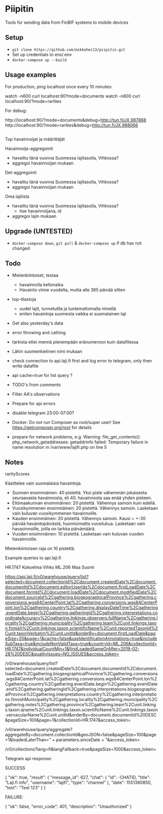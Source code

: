 # Piipitin
Tools for sending data from FinBIF systems to mobile devices

## Setup

- `git clone https://github.com/mikkohei13/piipitin.git`
- Set up credentials to env/.env
- `docker-compose up --build`

## Usage examples

For production, ping localhost once every 10 minutes:

  watch -n600 curl localhost:90?mode=documents
  watch -n600 curl localhost:90/?mode=rarities

For debug:

  http://localhost:90/?mode=documents&debug=http://tun.fi/JX.987888
  http://localhost:90/?mode=rarities&debug=http://tun.fi/JX.988066

##

Top havainnoijat ja määrittäjät

Havainnoija-aggregointi
- havaittu tänä vuonna Suomessa lajitasolla, Vihkossa?
- aggregoi havainnoijan mukaan

Det-aggregointi
- havaittu tänä vuonna Suomessa lajitasolla, Vihkossa?
- aggregoi havainnoijan mukaan

Oma lajilista
- havaittu tänä vuonna Suomessa lajitasolla, Vihkossa?
  - itse havainnoijana, id
- aggregoi lajin mukaan


## Upgrade (UNTESTED)

- `docker-compose down`, `git pull` & `docker-compose up` if db has not changed

## Todo

- Mielenkiintoiset, testaa
  - havainnolla kellonaika
  - Havainto viime vuodelta, mutta alle 365 päivää sitten
- top-tilastoja
  - uudet lajit, tunnetutlla ja tuntemattomalla nimellä
  - eniten havaintoja suomesta vaikka ei suomalainen laji
- Get also yesterday's data
- error throwing and cathing
- tarkista ettei mennä pienempään eränumeroon kuin datafilessa
- Lähin suomenkielinen nimi mukaan
- check connection to api.laji.fi first and log error to telegram, only then write datafile 
- api cache=true for list query ?
- TODO's from comments
- Filter AA's observations
- Prepare for api errors
- disable telegram 23:00-07:00?
- Docker: Do not run Composer as root/super user! See https://getcomposer.org/root for details

- prepare for network problems, e.g. Warning:  file_get_contents(): php_network_getaddresses: getaddrinfo failed: Temporary failure in name resolution in /var/www/lajifi.php on line 5




## Notes


rarityScores

Käsittelee vain suomalaisia havaintoja.

- Suomen ensimmäinen: 40 pistettä. Yksi piste vähemmän jokaisesta seuraavasta havainnosta, eli 40. havainnosta saa enää yhden pisteen.
- Eliömaakunnan ensimmäinen: 20 pistettä. Vähennys samoin kuin edellä.
- Vuosikymmenen ensimmäinen: 20 pistettä. Vähennys samoin. Lasketaan vain kuluvan vuosikymmenen havainnoille.
- Kauden ensimmäinen: 20 pistettä. Vähennys samoin. Kausi = +-30 päivää havaintopäivästä, huomioimatta vuosilukua. Lasketaan vain havaoinnoille, joilla on tarkka päivämäärä.
- Vuoden ensimmäinen: 10 pistettä. Lasketaan vain kuluvan vuoden havainnoille.

Mielenkiintoisen raja on 10 pistettä.




Example queries to api.laji.fi


HR.1747 Kokoelma Vihko
ML.206 Maa Suomi


https://api.laji.fi/v0/warehouse/query/list?selected=document.collectionId%2Cdocument.createdDate%2Cdocument.documentId%2Cdocument.editorUserIds%2Cdocument.firstLoadDate%2Cdocument.formId%2Cdocument.loadDate%2Cdocument.modifiedDate%2Cdocument.sourceId%2Cgathering.biogeographicalProvince%2Cgathering.conversions.wgs84CenterPoint.lat%2Cgathering.conversions.wgs84CenterPoint.lon%2Cgathering.country%2Cgathering.displayDateTime%2Cgathering.eventDate.begin%2Cgathering.gatheringId%2Cgathering.interpretations.coordinateAccuracy%2Cgathering.linkings.observers.fullName%2Cgathering.locality%2Cgathering.municipality%2Cgathering.team%2Cunit.linkings.taxon.finnish%2Cunit.linkings.taxon.scientificName%2Cunit.reportedTaxonId%2Cunit.taxonVerbatim%2Cunit.unitId&orderBy=document.firstLoadDate&pageSize=20&page=1&cache=false&useIdentificationAnnotations=true&includeSubTaxa=true&includeNonValidTaxa=true&countryId=ML.206&collectionId=HR.1747&individualCountMin=1&firstLoadedSameOrAfter=2019-02-28%20DESC&qualityIssues=NO_ISSUES&access_token=

/v0/warehouse/query/list?selected=document.createdDate%2Cdocument.documentId%2Cdocument.loadDate%2Cgathering.biogeographicalProvince%2Cgathering.conversions.wgs84CenterPoint.lat%2Cgathering.conversions.wgs84CenterPoint.lon%2Cgathering.country%2Cgathering.eventDate.begin%2Cgathering.eventDate.end%2Cgathering.gatheringId%2Cgathering.interpretations.biogeographicalProvince%2Cgathering.interpretations.country%2Cgathering.interpretations.finnishMunicipality%2Cgathering.locality%2Cgathering.municipality%2Cgathering.notes%2Cgathering.province%2Cgathering.team%2Cunit.linkings.taxon.qname%2Cunit.linkings.taxon.scientificName%2Cunit.linkings.taxon.vernacularName%2Cunit.unitId&orderBy=document.documentId%20DESC&pageSize=100&page=1&collectionId=HR.1747&access_token=



/v0/warehouse/query/aggregate?aggregateBy=document.collectionId&geoJSON=false&pageSize=100&page=1&loadedLaterThan=" + parameters.sinceDate + "&access_token=


/v0/collections?lang=fi&langFallback=true&pageSize=1000&access_token=



Telegram api response:


SUCCESS

{
  "ok": true,
  "result": {
    "message_id": 627,
    "chat": {
      "id": -CHATID,
      "title": "Laji.fi info",
      "username": "lajifi",
      "type": "channel"
    },
    "date": 1551380850,
    "text": "Test 123"
  }
}


FAILURE:

{
  "ok": false,
  "error_code": 401,
  "description": "Unauthorized"
}

